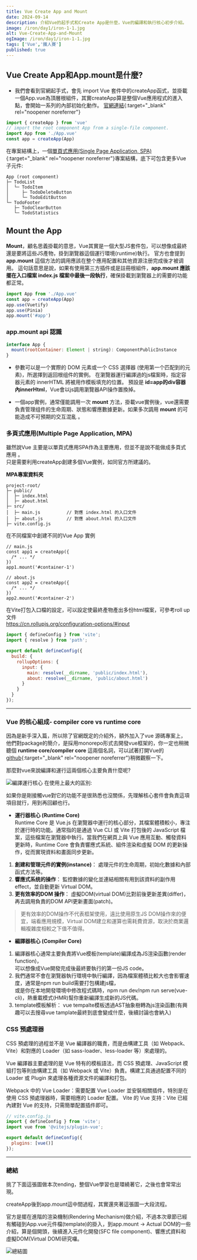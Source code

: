 ```yaml
---
title: Vue Create App and Mount
date: 2024-09-14
description: 介紹Vue的起手式和Create App是什麼，Vue的編譯和執行核心初步介紹。
image: /iron/day1/iron-1-1.jpg
alt: Vue-Create-App-and-Mount
ogImage: /iron/day1/iron-1-1.jpg
tags: ['Vue','鐵人賽']
published: true
---
```

<!-- ## 起因

嗨~大家好，我是Rafael，從原本的農業領域轉職剛滿1年，目前在AI數據公司擔任前端工程師。

最近自己籌組的Vue3線上讀書會順利結束了🥳，也剛好是以Vue3開發快近1年時間，想說整理自己撰寫的Vue讀書會綱要，並將各主題再深入探討撰寫成文章，會想發起這個心願主要一直心中有個原因:

Vue的官網其實對使用者滿好上手的，正因為如此，許多開發上細節或和正確觀念我們不得而知。也就造成許多初學開發者(包括本人)，知其然而不知其所以然，亂用產生bug而不得其解的情況出現。

大概會以官網一些基本介紹為基底，加入額外文章資源，也會嘗試加入一些SOLID設計準則，希望形成一些火花看看，第一次參加鐵人賽，也希望大家閱讀時能夠給予回饋，教學相長。 -->

## Vue Create App和App.mount是什麼?

* 我們會看到官網起手式，會先 import Vue 套件中的createApp函式，並掛載一個App.vue為頂層根組件，其實createApp算是整個Vue應用程式的進入點，會開始一系列的內部初始化動作。
[官網連結](https://cn.vuejs.org/api/application.html){:target="_blank" rel="noopener noreferrer"}

```js [file.js]{2} meta-info=val
import { createApp } from 'vue'
// import the root component App from a single-file component.
import App from './App.vue'
const app = createApp(App)
```

在專案結構上，一個[單頁式應用(Single Page Application, SPA)](https://www.explainthis.io/zh-hant/swe/spa){:target="_blank" rel="noopener noreferrer"}專案結構，底下可包含更多Vue子元件:

```
App (root component)
├─ TodoList
│  └─ TodoItem
│     ├─ TodoDeleteButton
│     └─ TodoEditButton
└─ TodoFooter
   ├─ TodoClearButton
   └─ TodoStatistics
```

## Mount the App

**Mount**，顧名思義掛載的意思，Vue其實是一個大型JS套件包，可以想像成最終還是要將這些JS產物，掛到瀏覽器這個運行環境(runtime)執行。
官方也會提到 **app.mount** 這個方法的調用應該在整个應用配置和其他資源注册完成後才被调用。
這句話意思是說，如果有使用第三方插件或是註冊根組件，**app.mount 應該擺在入口檔案 index.js 檔案中最後一段執行**，確保掛載到瀏覽器上的需要的功能都正常。

```js [file.js]{2} meta-info=val
import App from './App.vue'
const app = createApp(App)
app.use(Vuetify)
app.use(Pinia)
app.mount('#app')
```

### app.mount api 認識

```js [file.js]{2} meta-info=val
interface App {
  mount(rootContainer: Element | string): ComponentPublicInstance
}
```

* 參數可以是一个實際的 DOM 元素或一个 CSS 選擇器 (使用第一个匹配到的元素)，所選擇到返回根组件的實例。
在瀏覽器運行編譯過的js檔案時，指定容器元素的 innerHTML 將被用作模板填充的位置。 預設是 **id=app的div容器內innerHtml**，Vue會以js調用瀏覽器API操作置換掉。

* 一個app實例，通常僅能調用一次 **mount** 方法，掛載vue實例後，vue還需要負責管理组件的生命周期、狀態和響應數據更新。如果多次調用  **mount** 的可能造成不可預期的交互混亂 。

### 多頁式應用(Multiple Page Application, MPA)

雖然說Vue 主要是以單頁式應用SPA作為主要應用，但並不是說不能做成多頁式應用 。  
只是需要利用createApp創建多個Vue實例，如同官方所建議的。

**MPA專案資料夾**

```
project-root/
├─ public/
│  ├─ index.html
│  ├─ about.html
├─ src/
│  ├─ main.js          // 對應 index.html 的入口文件
│  ├─ about.js         // 對應 about.html 的入口文件
├─ vite.config.js
```

在不同檔案中創建不同的Vue App 實例

```
// main.js
const app1 = createApp({
  /* ... */
})
app1.mount('#container-1')

// about.js
const app2 = createApp({
  /* ... */
})
app2.mount('#container-2')
```

在Vite打包入口檔的設定，可以設定使最終產物產出多份html檔案，可參考roll up文件  
<https://cn.rollupjs.org/configuration-options/#input>

```js [file.js]{2} meta-info=val
import { defineConfig } from 'vite';
import { resolve } from 'path';

export default defineConfig({
  build: {
    rollupOptions: {
      input: {
        main: resolve(__dirname, 'public/index.html'),
        about: resolve(__dirname, 'public/about.html')
      }
    }
  }
});
```

---

### Vue 的核心組成- compiler core vs runtime core

因為是新手深入篇，所以除了官網既定的介紹外，額外加入了vue 源碼專案上，他們對package的簡介，是採用monorepo形式去開發vue框架的，你一定也稍微聽個 **runtime core/compiler core** 這兩個名詞，可以試著打開Vue的[github](https://github.com/vuejs/core/blob/v3.0.0-alpha.4/.github/contributing.md#project-structure){:target="_blank" rel="noopener noreferrer"}稍微觀察一下。

那麼對vue來說編譯和運行這兩個核心主要負責什麼呢?

![編譯運行核心](/iron/iron-1-1.jpg "runtime vs compiler")
在使用上最大的區別:

如果你是剛接觸vue對它的功能不是很熟悉也沒關係，先理解核心套件會負責這項項目就行，用到再回顧也行。

* **運行器核心 (Runtime Core)**  
 Runtime Core 是 Vue.js 在瀏覽器中運行的核心部分，其檔案體積較小，專注於運行時的功能。通常指的是通過 Vue CLI 或 Vite 打包後的 JavaScript 檔案，這些檔案在瀏覽器中執行。當我們在網頁上與 Vue 應用互動、觸發資料更新時，Runtime Core 會負責響應式系統、組件渲染和虛擬 DOM 的更新操作，從而實現資料和畫面同步更新。

 1. **創建和管理元件的實例(instance)**： 處理元件的生命周期，初始化數據和內部函式方法等。
 2. **響應式系统的操作**： 監控數據的變化並連結相關有用到該資料的副作用effect，並自動更新 Virtual DOM。
 3. **更有效率的DOM 操作**： 虛擬DOM(virtual DOM)比對前後更新差異(differ)，再去調用負責的DOM API更新畫面(patch)。

 > 更有效率的DOM操作不代表框架使用，遠比使用原生JS DOM操作來的便宜，端看應用規模，Virtual DOM建立和運算也需耗費資源，取決於商業邏輯複雜度相較之下值不值得。

* **編譯器核心 (Compiler Core)**

1. 編譯器核心通常主要負責將Vue模板(template)編譯成為JS渲染函數(render function)，  
  可以想像成Vue開發完成後最終要執行的第一份JS code。
2. 我們通常不會在瀏覽器執行環境中執行編譯，因為檔案體積比較大也會影響速度，通常是npm run build需要打包構建js檔，  
  或是你在本地開發環境中修改程式碼時，npm run dev/npm run serve(vue-cli)，熱重載模式(HMR)幫你重新編譯生成新的JS代碼。
3. template模板解析： vue tempalte模板透過AST抽象樹轉為js渲染函數(有興趣可以去搜尋vue tamplate最終到底會變成什麼，後續討論也會納入)

### CSS 預處理器

CSS 預處理的過程並不是 Vue 編譯器的職責，而是由構建工具（如 Webpack、Vite）和對應的 Loader（如 sass-loader、less-loader 等）來處理的。

Vue 編譯器主要處理的是 Vue 特有的模板語法，而 CSS 預處理、JavaScript 模組打包等則由構建工具（如 Webpack 或 Vite）負責。構建工具通過配置不同的 Loader 或 Plugin 來處理各種資源文件的編譯和打包。

Webpack 中的 Vue Loader：需要配置 Vue Loader 並安裝相關插件，特別是在使用 CSS 預處理器時，需要相應的 Loader 配置。
Vite 的 Vue 支持：Vite 已經內建對 Vue 的支持，只需簡單配置插件即可。

```js [file.js]{2} meta-info=val
// vite.config.js
import { defineConfig } from 'vite';
import vue from '@vitejs/plugin-vue';

export default defineConfig({
  plugins: [vue()]
});
```

---

### 總結

挑了下面這張圖做本次ending，整個Vue學習也是環繞著它，之後也會常常出現。  

createApp後到app.mount這中間過程，其實還夾著這張圖一大段流程。

官方是擺在進階的渲染機制(Rendering Mechanism)做介紹，不過本次章節已經有觸碰到App.vue元件檔(template)的掛入，到app.mount -> Actual DOM的一些介紹，算是個開頭，後續進入元件化開發(SFC file component)、響應式資料和虛擬DOM(Virtual DOM)研究囉。

![總結圖](/iron/iron-1-2.jpg "resume")

